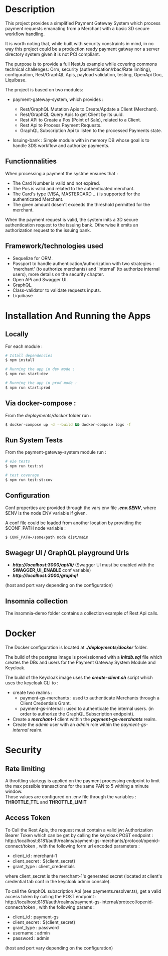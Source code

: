# Description

This project provides a simplified Payment Gateway System which process payment requests emanating from a Merchant with a basic 3D secure workflow handling.

It is worth noting that, while built with security constraints in mind, in no way this project could be a production ready payment gatway nor a server directory system given it is not PCI compliant.

The purpose is to provide a full NestJs example while covering commons technical challenges: Orm, security (authentication/rbac/Rate limiting), configuration, Rest/GraphQL Apis, payload validation, testing, OpenApi Doc, Liquibase.

The project is based on two modules:

- payment-gateway-system, which provides :

  - Rest/GraphQL Mutation Apis to Create/Apdate a Client (Merchant).
  - Rest/GraphQL Query Apis to get Client by its uuid.
  - Rest APi to Create a Pos (Point of Sale), related to a Client.
  - Rest Api to Process Payment Requests.
  - GraphQL Subscription Api to listen to the processed Payments state.

- Issuing-bank : Simple module with in memory DB whose goal is to handle 3DS workflow and authorize payments.

## Functionnalities

When processing a payment the systme ensures that :

- The Card Number is valid and not expired.
- The Pos is valid and related to the authenticated merchant.
- The Card's type (VISA, MASTERCARD ...) is supported for the authenticated Merchant.
- The given amount dosen't exceeds the threshold permitted for the merchant.

When the payment request is valid, the system inits a 3D secure authentication request to the issuing bank. Otherwise it emits an authorization request to the issuing bank.

## Framework/technologies used

- Sequelize for ORM.
- Passport to handle authentication/authorization with two strategies : 'merchant' (to authorize merchants) and 'internal' (to authorize internal users), more details on the security chapter.
- Open APi and Swagger UI.
- GraphQL.
- Class-validator to validate requests inputs.
- Liquibase

# Installation And Running the Apps

## Locally

For each module :

```bash
# Istall dependencies
$ npm install

# Running the app in dev mode :
$ npm run start:dev

# Running the app in prod mode :
$ npm run start:prod
```

## Via docker-compose :

From the <i>deployments/docker</i> folder run :

```bash
$ docker-compose up -d --build && docker-compose logs -f
```

## Run System Tests

From the payment-gateway-system module run :

```bash
# e2e tests
$ npm run test:st

# test coverage
$ npm run test:st:cov
```

## Configuration

Conf properties are provided through the vars env file <b><i>.env.$ENV</i></b>, where $ENV is the node ENV variable if given.

A conf file could be loaded from another location by providing the $CONF_PATH node variable :

```bash
$ CONF_PATH=/some/path node dist/main
```

## Swagegr UI / GraphQL playground Urls

- <b><i>http://localhost:3000/api/#/ </i></b> (Swagger UI must be enabled with the <b>SWAGGER_UI_ENABLE</b> conf variable)
- <b><i>http://localhost:3000/graphql</i></b>

(host and port vary depending on the configuration)

## Insomnia collection

The insomnia-demo folder contains a collection example of Rest Api calls.

# Docker

The Docker configuration is located at <b><i>./deployments/docker</i></b> folder.

The build of the postgres image is provissionned with a <b><i>initdb.sql</i></b> file which creates the DBs and users for the Payment Gateway System Module and Keycloak.

The build of the Keycloak image uses the <b><i>create-client.sh</i></b> script which uses the keycloak CLI to :

- create two realms :
  - payment-gs-merchants : used to authenticate Merchants through a Client Credentials Grant.
  - payment-gs-internal : used to authenticate the internal users. (in order to authorize the GraphQL Subscription endpoint).
- Create a <i>**merchant-1**</i> client within the <i>**payment-gs-merchants**</i> realm.
- Create the <i>admin</i> user with an <i>admin</i> role within the <i>payment-gs-internal</i> realm.

# Security

## Rate limiting

A throttling startegy is applied on the payment processing endpoint to limit the max possible transactions for the same PAN to 5 withing a minute window. <br>
Those values are configured on .env file through the variables : <b>THROTTLE_TTL</b> and <b>THROTTLE_LIMIT</b>

## Access Token

To Call the Rest Apis, the request must contain a valid jwt Authorization Bearer Token which can be get by calling the keycloak POST endpoint : http://localhost:8181/auth/realms/payment-gs-merchants/protocol/openid-connect/token , with the following form url encoded parameters :

- client_id : merchant-1
- client_secret : ${client_secret}
- grant_type : client_credentials

where client_secret is the merchant-1's generated secret (located at client's credential tab conf in the keycloak admin console).

To call the GraphQL subscription Api (see payments.resolver.ts), get a valid access token by calling the POST endpoint : http://localhost:8181/auth/realms/payment-gs-internal/protocol/openid-connect/token , with the following params :

- client_id : payment-gs
- client_secret : ${client_secret}
- grant_type : password
- username : admin
- password : admin

(host and port vary depending on the configuration)
